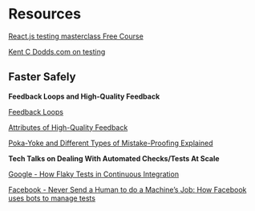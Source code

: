 # Resources

[React.js testing masterclass Free Course](https://katifrantz.com/course/react-testing-masterclass)

[Kent C Dodds.com on testing](https://kentcdodds.com/blog?q=testing)

## Faster Safely

**Feedback Loops and High-Quality Feedback**

[Feedback Loops](https://fastersafely.com/productivity-engineering/principles/high-quality-feedback-loops/)

[Attributes of High-Quality Feedback](https://fastersafely.com/productivity-engineering/principles/high-quality-feedback-loops/#attributes-of-high-quality-feedback)

[Poka-Yoke and Different Types of Mistake-Proofing Explained](https://www.youtube.com/watch?v=GjS0QPKmlsE)

**Tech Talks on Dealing With Automated Checks/Tests At Scale**

[Google - How Flaky Tests in Continuous Integration](https://www.youtube.com/watch?v=CrzpkF1-VsA)

[Facebook - Never Send a Human to do a Machine’s Job: How Facebook uses bots to manage tests](https://www.youtube.com/watch?v=_5Sr4EYH7M8)
